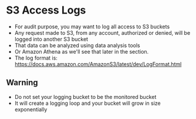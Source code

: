# S3 Access Logs

- For audit purpose, you may want to log all access to S3 buckets
- Any request made to S3, from any account, authorized or denied, will be logged into another S3 bucket
- That data can be analyzed using data analysis tools
- Or Amazon Athena as we'll see that later in the section.
- The log format is: https://docs.aws.amazon.com/AmazonS3/latest/dev/LogFormat.html

## Warning

- Do not set your logging bucket to be the monitored bucket
- It will create a logging loop and your bucket will grow in size exponentially